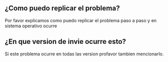 ## ¿Como puedo replicar el problema?
Por favor explicamos como puedo replicar el problema paso a paso y en sistema operativo ocurre
## ¿En que version de invie ocurre esto?
Si este problema ocurre en todas las version profavor tambien mencionarlo.
